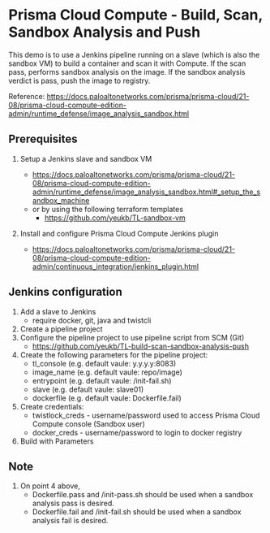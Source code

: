 # Prisma Cloud Compute - Build, Scan, Sandbox Analysis and Push 

This demo is to use a Jenkins pipeline running on a slave (which is also the sandbox VM) to build a container and scan it with Compute. If the scan pass, performs sandbox analysis on the image. If the sandbox analysis verdict is pass, push the image to registry. 

Reference: https://docs.paloaltonetworks.com/prisma/prisma-cloud/21-08/prisma-cloud-compute-edition-admin/runtime_defense/image_analysis_sandbox.html


## Prerequisites
1. Setup a Jenkins slave and sandbox VM
    - https://docs.paloaltonetworks.com/prisma/prisma-cloud/21-08/prisma-cloud-compute-edition-admin/runtime_defense/image_analysis_sandbox.html#_setup_the_sandbox_machine
    - or by using the following terraform templates
        - https://github.com/yeukb/TL-sandbox-vm

2.  Install and configure Prisma Cloud Compute Jenkins plugin
    - https://docs.paloaltonetworks.com/prisma/prisma-cloud/21-08/prisma-cloud-compute-edition-admin/continuous_integration/jenkins_plugin.html


## Jenkins configuration
1. Add a slave to Jenkins
    - require docker, git, java and twistcli
2. Create a pipeline project
3. Configure the pipeline project to use pipeline script from SCM (Git)
    - https://github.com/yeukb/TL-build-scan-sandbox-analysis-push
4. Create the following parameters for the pipeline project:
    - tl_console (e.g. default vaule: y.y.y.y:8083)
    - image_name (e.g. default vaule: repo/image)
    - entrypoint (e.g. default vaule: /init-fail.sh)
    - slave (e.g. default vaule: slave01)
    - dockerfile (e.g. default vaule: Dockerfile.fail)
5. Create credentials:
    - twistlock_creds - username/password used to access Prisma Cloud Compute console (Sandbox user)
    - docker_creds - username/password to login to docker registry
6. Build with Parameters


## Note
1.  On point 4 above,
    - Dockerfile.pass and /init-pass.sh should be used when a sandbox analysis pass is desired.
    - Dockerfile.fail and /init-fail.sh should be used when a sandbox analysis fail is desired.
 